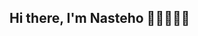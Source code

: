 ## Hi there, I'm Nasteho 👩🏽‍💻👋🏽

<!--
**Nastehooo/Nastehooo** is a ✨ _special_ ✨ repository because its `README.md` (this file) appears on your GitHub profile.

### 🛠 Tech Stack
![React](https://img.shields.io/badge/-React-61DAFB?logo=react&logoColor=white&style=flat)
![JavaScript](https://img.shields.io/badge/-JavaScript-F7DF1E?logo=javascript&logoColor=black&style=flat)
![Chart.js](https://img.shields.io/badge/-Chart.js-FF6384?logo=chartdotjs&logoColor=white&style=flat)
![HTML5](https://img.shields.io/badge/-HTML5-E34F26?logo=html5&logoColor=white&style=flat)
![CSS3](https://img.shields.io/badge/-CSS3-1572B6?logo=css3&logoColor=white&style=flat)
![Java](https://img.shields.io/badge/-Java-007396?logo=java&logoColor=white&style=flat)
